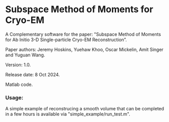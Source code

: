 # Subspace Method of Moments for Cryo-EM

A Complementary software for the paper: "Subspace Method of Moments for  Ab Initio 3-D Single-particle Cryo-EM Reconstruction”.

Paper authors: Jeremy Hoskins, Yuehaw Khoo, Oscar Mickelin, Amit Singer and Yuguan Wang.

Version: 1.0.

Release date: 8 Oct 2024.

Matlab code.

### Usage:

A simple example of reconstrucing a smooth volume that can be completed in a few hours is available via "simple_example/run_test.m". 
